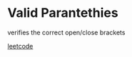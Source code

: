 # Valid Parantethies 

verifies the correct open/close brackets

[leetcode](https://leetcode.com/problems/valid-parentheses/)

